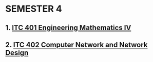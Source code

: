 # SEMESTER 4
## 1. [ITC 401 Engineering Mathematics IV](/wiki/em4)
## 2. [ITC 402 Computer Network and Network Design](/wiki/cnnd)
